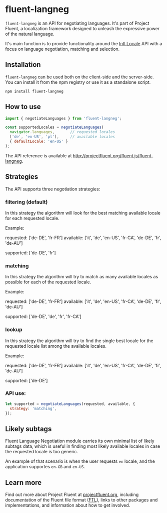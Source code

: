# fluent-langneg

`fluent-langneg` is an API for negotiating languages. It's part of
Project Fluent, a localization framework designed to unleash 
the expressive power of the natural language.

It's main function is to provide functionality around the
[Intl.Locale][] API with a focus
on language negotiation, matching and selection.


## Installation

`fluent-langneg` can be used both on the client-side and the server-side.
You can install it from the npm registry or use it as a standalone script.

    npm install fluent-langneg


## How to use

```javascript
import { negotiateLanguages } from 'fluent-langneg';

const supportedLocales = negotiateLanguages(
  navigator.languages,       // requested locales
  ['de', 'en-US', 'pl'],     // available locales
  { defaultLocale: 'en-US' }
);
```

The API reference is available at
http://projectfluent.org/fluent.js/fluent-langneg.

## Strategies

The API supports three negotiation strategies:

### filtering (default)

In this strategy the algorithm will look for the best matching available
locale for each requested locale.

Example:

requested: ['de-DE', 'fr-FR']
available: ['it', 'de', 'en-US', 'fr-CA', 'de-DE', 'fr', 'de-AU']

supported: ['de-DE', 'fr']

### matching

In this strategy the algorithm will try to match as many available locales
as possible for each of the requested locale.

Example:

requested: ['de-DE', 'fr-FR']
available: ['it', 'de', 'en-US', 'fr-CA', 'de-DE', 'fr', 'de-AU']

supported: ['de-DE', 'de', 'fr', 'fr-CA']

### lookup

In this strategy the algorithm will try to find the single best locale
for the requested locale list among the available locales.

Example:

requested: ['de-DE', 'fr-FR']
available: ['it', 'de', 'en-US', 'fr-CA', 'de-DE', 'fr', 'de-AU']

supported: ['de-DE']

### API use:

```javascript
let supported = negotiateLanguages(requested, available, {
  strategy: 'matching',
});
```

## Likely subtags

Fluent Language Negotiation module carries its own minimal list of likely
subtags data, which is useful in finding most likely available locales
in case the requested locale is too generic.

An example of that scenario is when the user requests `en` locale, and
the application supportes `en-GB` and `en-US`.

## Learn more

Find out more about Project Fluent at [projectfluent.org][], including
documentation of the Fluent file format ([FTL][]), links to other packages and
implementations, and information about how to get involved.


[projectfluent.org]: http://projectfluent.org
[FTL]: http://projectfluent.org/fluent/guide/
[Intl.Locale]: https://github.com/tc39/proposal-intl-locale
